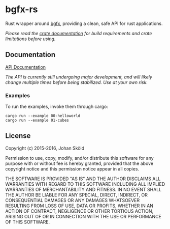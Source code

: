 bgfx-rs
=======

Rust wrapper around [bgfx], providing a clean, safe API for rust applications.

*Please read the [crate documentation][docs] for build requirements and crate
limitations before using.*

Documentation
-------------

[API Documentation][docs]

*The API is currently still undergoing major development, and will likely change
multiple times before being stabilized. Use at your own risk.*

### Examples

To run the examples, invoke them through cargo:

```
cargo run --example 00-helloworld
cargo run --example 01-cubes
```

License
-------
Copyright (c) 2015-2016, Johan Sköld

Permission to use, copy, modify, and/or distribute this software for any
purpose with or without fee is hereby granted, provided that the above
copyright notice and this permission notice appear in all copies.

THE SOFTWARE IS PROVIDED "AS IS" AND THE AUTHOR DISCLAIMS ALL WARRANTIES
WITH REGARD TO THIS SOFTWARE INCLUDING ALL IMPLIED WARRANTIES OF
MERCHANTABILITY AND FITNESS. IN NO EVENT SHALL THE AUTHOR BE LIABLE FOR
ANY SPECIAL, DIRECT, INDIRECT, OR CONSEQUENTIAL DAMAGES OR ANY DAMAGES
WHATSOEVER RESULTING FROM LOSS OF USE, DATA OR PROFITS, WHETHER IN AN
ACTION OF CONTRACT, NEGLIGENCE OR OTHER TORTIOUS ACTION, ARISING OUT OF
OR IN CONNECTION WITH THE USE OR PERFORMANCE OF THIS SOFTWARE.


[bgfx]: https://github.com/bkaradzic/bgfx     "bgfx"
[docs]: https://rhoot.github.io/bgfx-rs/bgfx/ "Bindings documentation"
